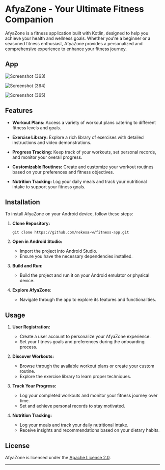 # AfyaZone - Your Ultimate Fitness Companion

AfyaZone is a fitness application built with Kotlin, designed to help you achieve your health and wellness goals. Whether you're a beginner or a seasoned fitness enthusiast, AfyaZone provides a personalized and comprehensive experience to enhance your fitness journey.

## App
![Screenshot (363)](https://github.com/nekesa-w/fitness-app/assets/111288471/d69e32f5-8bb0-4c71-96ee-5c3027d7a414)

![Screenshot (364)](https://github.com/nekesa-w/fitness-app/assets/111288471/c52cf64e-d6fb-4bd5-92a6-c371aa42a74c)

![Screenshot (365)](https://github.com/nekesa-w/fitness-app/assets/111288471/017158d0-faa9-4fcb-8df2-24743ebad6d8)

## Features

- **Workout Plans:** Access a variety of workout plans catering to different fitness levels and goals.

- **Exercise Library:** Explore a rich library of exercises with detailed instructions and video demonstrations.

- **Progress Tracking:** Keep track of your workouts, set personal records, and monitor your overall progress.

- **Customizable Routines:** Create and customize your workout routines based on your preferences and fitness objectives.

- **Nutrition Tracking:** Log your daily meals and track your nutritional intake to support your fitness goals.

## Installation

To install AfyaZone on your Android device, follow these steps:

1. **Clone Repository:**
   ```
   git clone https://github.com/nekesa-w/fitness-app.git
   ```

2. **Open in Android Studio:**
   - Import the project into Android Studio.
   - Ensure you have the necessary dependencies installed.

3. **Build and Run:**
   - Build the project and run it on your Android emulator or physical device.

4. **Explore AfyaZone:**
   - Navigate through the app to explore its features and functionalities.

## Usage

1. **User Registration:**
   - Create a user account to personalize your AfyaZone experience.
   - Set your fitness goals and preferences during the onboarding process.

2. **Discover Workouts:**
   - Browse through the available workout plans or create your custom routine.
   - Explore the exercise library to learn proper techniques.

3. **Track Your Progress:**
   - Log your completed workouts and monitor your fitness journey over time.
   - Set and achieve personal records to stay motivated.

4. **Nutrition Tracking:**
   - Log your meals and track your daily nutritional intake.
   - Receive insights and recommendations based on your dietary habits.

## License

AfyaZone is licensed under the [Apache License 2.0](LICENSE).

---

